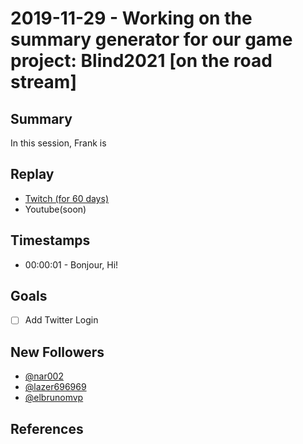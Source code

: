 
# 2019-11-29 - Working on the summary generator for our game project: Blind2021 [on the road stream]

Summary
-------

In this session, Frank is 

Replay
------

- [Twitch (for 60 days)](https://www.twitch.tv/videos/)
- Youtube(soon)


Timestamps
--------

- 00:00:01 - Bonjour, Hi!


Goals
-----

- [ ] Add Twitter Login



New Followers
-------------

- [@nar002](https://www.twitch.tv/nar002)
- [@lazer696969](https://www.twitch.tv/lazer696969)
- [@elbrunomvp](https://www.twitch.tv/elbrunomvp)


References
----------

